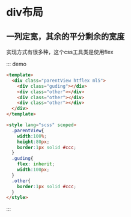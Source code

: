 # div布局

## 一列定宽，其余的平分剩余的宽度

实现方式有很多种，这个css工具类是使用flex

::: demo 
```html
<template>
  <div class="parentView htflex ml5">
    <div class="guding"></div>
    <div class="other"></div>
    <div class="other"></div>
    <div class="other"></div>
  </div>
</template>

<style lang="scss" scoped>
  .parentView{
    width:100%;
    height:80px;
    border:1px solid #ccc;
  }
  .guding{
    flex: inherit;
    width:100px;
  }
  .other{
    border:1px solid #ccc;
  }
</style>
```
:::

